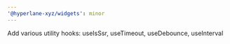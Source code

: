 ```yaml
---
'@hyperlane-xyz/widgets': minor
---
```


Add various utility hooks: useIsSsr, useTimeout, useDebounce, useInterval
